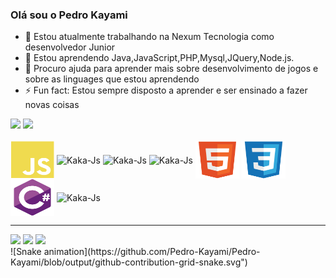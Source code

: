 ### Olá sou o Pedro Kayami

<!--
**Pedro-Kayami/Pedro-Kayami** is a ✨ _special_ ✨ repository because its `README.md` (this file) appears on your GitHub profile.

Here are some ideas to get you started:
-->
- 🔭 Estou atualmente trabalhando na Nexum Tecnologia como desenvolvedor Junior 
- 🌱 Estou aprendendo Java,JavaScript,PHP,Mysql,JQuery,Node.js.
- 🤔 Procuro ajuda para aprender mais sobre desenvolvimento de jogos e sobre as linguages que estou aprendendo
- ⚡ Fun fact: Estou sempre disposto a aprender e ser ensinado a fazer novas coisas

<div>
  <img height="200px" src="https://github-readme-stats.vercel.app/api?username=Pedro-Kayami&show_icons=true&theme=dracula"/>
  <img height="200px" src="https://github-readme-stats.vercel.app/api/top-langs/?username=Pedro-Kayami&layout=compact)](https://github.com/anuraghazra/github-readme-stats"/>
</div>

<div style="display: inline_block"><br>
  <img align="center" alt="Kaka-Js" height="60" width="70" src="https://raw.githubusercontent.com/devicons/devicon/master/icons/javascript/javascript-plain.svg">           <img  align="center" alt="Kaka-Js" height="60" width="70" src="https://cdn.jsdelivr.net/gh/devicons/devicon/icons/mysql/mysql-original-wordmark.svg" />
  <img align="center" alt="Kaka-Js" height="60" width="70" src="https://cdn.jsdelivr.net/gh/devicons/devicon/icons/nodejs/nodejs-original.svg" />
  <img align="center" alt="Kaka-Js" height="60" width="70" src="https://cdn.jsdelivr.net/gh/devicons/devicon/icons/php/php-original.svg" />
  <img align="center" alt="Kaka-Js" height="60" width="70" src="https://raw.githubusercontent.com/devicons/devicon/master/icons/html5/html5-original.svg">
  <img align="center" alt="Kaka-Js" height="60" width="70" src="https://raw.githubusercontent.com/devicons/devicon/master/icons/css3/css3-original.svg">
  <img align="center" alt="Kaka-Js" height="60" width="70" src="https://raw.githubusercontent.com/devicons/devicon/master/icons/csharp/csharp-original.svg">
  <img align="center" alt="Kaka-Js" height="60" width="70" src="https://cdn.jsdelivr.net/gh/devicons/devicon/icons/java/java-original-wordmark.svg" />
</div>
<hr>

<div>
   <a href="https://instagram.com/kayamipedro" target="_blank"><img src="https://img.shields.io/badge/-Instagram-%23E4405F?style=for-the-badge&logo=instagram&logoColor=white" target="_blank"></a>
   <a href = "pedro.k.franchini@gmail.com"><img src="https://img.shields.io/badge/-Gmail-%23333?style=for-the-badge&logo=gmail&logoColor=white" target="_blank"></a>
   <a href="https://www.linkedin.com/in/pedro-kayami-54b777246" target="_blank"><img src="https://img.shields.io/badge/-LinkedIn-%230077B5?style=for-the-badge&logo=linkedin&logoColor=white" target="_blank"></a> 
</div>

<div>
  ![Snake animation](https://github.com/Pedro-Kayami/Pedro-Kayami/blob/output/github-contribution-grid-snake.svg")
</div>
